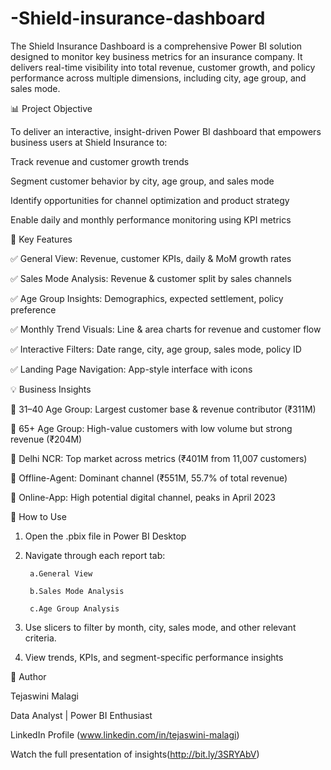 # -Shield-insurance-dashboard
The Shield Insurance Dashboard is a comprehensive Power BI solution designed to monitor key business metrics for an insurance company. It delivers real-time visibility into total revenue, customer growth, and policy performance across multiple dimensions, including city, age group, and sales mode.

📊 Project Objective

To deliver an interactive, insight-driven Power BI dashboard that empowers business users at Shield Insurance to:

Track revenue and customer growth trends

Segment customer behavior by city, age group, and sales mode

Identify opportunities for channel optimization and product strategy

Enable daily and monthly performance monitoring using KPI metrics

📌 Key Features

✅ General View: Revenue, customer KPIs, daily & MoM growth rates

✅ Sales Mode Analysis: Revenue & customer split by sales channels

✅ Age Group Insights: Demographics, expected settlement, policy preference

✅ Monthly Trend Visuals: Line & area charts for revenue and customer flow

✅ Interactive Filters: Date range, city, age group, sales mode, policy ID

✅ Landing Page Navigation: App-style interface with icons

💡 Business Insights

🔹 31–40 Age Group: Largest customer base & revenue contributor (₹311M)

🔹 65+ Age Group: High-value customers with low volume but strong revenue (₹204M)

🔹 Delhi NCR: Top market across metrics (₹401M from 11,007 customers)

🔹 Offline-Agent: Dominant channel (₹551M, 55.7% of total revenue)

🔹 Online-App: High potential digital channel, peaks in April 2023

📜 How to Use


1. Open the .pbix file in Power BI Desktop

2. Navigate through each report tab:

        a.General View
      
        b.Sales Mode Analysis
      
        c.Age Group Analysis

3. Use slicers to filter by month, city, sales mode, and other relevant criteria.

4. View trends, KPIs, and segment-specific performance insights

📢 Author

 Tejaswini Malagi
 
 Data Analyst | Power BI Enthusiast
 
 LinkedIn Profile (www.linkedin.com/in/tejaswini-malagi)
 
 Watch the full presentation of insights(http://bit.ly/3SRYAbV)
